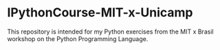 # IPythonCourse-MIT-x-Unicamp

This repository is intended for my Python exercises from the MIT x Brasil workshop on the Python Programming Language.

